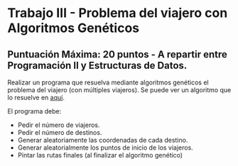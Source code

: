 # Trabajo III - Problema del viajero con Algoritmos Genéticos
## Puntuación Máxima: 20 puntos - A repartir entre Programación II y Estructuras de Datos.

Realizar un programa que resuelva mediante algoritmos genéticos el problema del viajero (con múltiples viajeros). Se puede ver un algoritmo que lo resuelve en [aquí](./gamtsp.pdf).

El programa debe:
  - Pedir el número de viajeros.
  - Pedir el número de destinos.
  - Generar aleatoriamente las coordenadas de cada destino.
  - Generar aleatorialmente los puntos de inicio de los viajeros.
  - Pintar las rutas finales (al finalizar el algoritmo genético)
